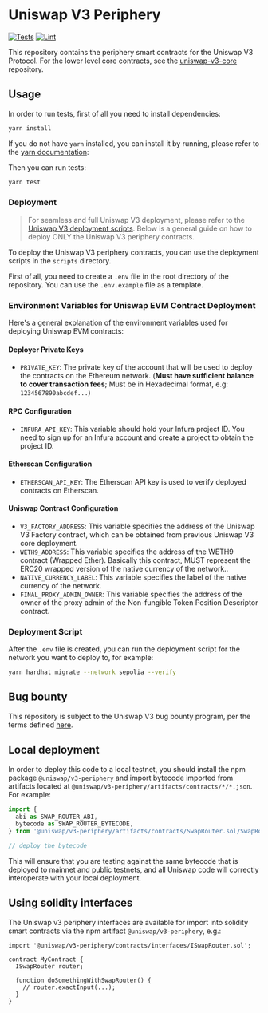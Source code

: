 # Uniswap V3 Periphery

[![Tests](https://github.com/Uniswap/uniswap-v3-periphery/workflows/Tests/badge.svg)](https://github.com/Uniswap/uniswap-v3-periphery/actions?query=workflow%3ATests)
[![Lint](https://github.com/Uniswap/uniswap-v3-periphery/workflows/Lint/badge.svg)](https://github.com/Uniswap/uniswap-v3-periphery/actions?query=workflow%3ALint)

This repository contains the periphery smart contracts for the Uniswap V3 Protocol.
For the lower level core contracts, see the [uniswap-v3-core](https://github.com/micro-capital/v3-core)
repository.

## Usage

In order to run tests, first of all you need to install dependencies:

```bash
yarn install
```

If you do not have `yarn` installed, you can install it by running, please refer to the [yarn documentation](https://classic.yarnpkg.com/en/docs/install):

Then you can run tests:

```bash
yarn test
```

### Deployment

> For seamless and full Uniswap V3 deployment, please refer to the [Uniswap V3 deployment scripts](https://github.com/micro-capital/deploy-v3).
> Below is a general guide on how to deploy ONLY the Uniswap V3 periphery contracts.

To deploy the Uniswap V3 periphery contracts, you can use the deployment scripts in the `scripts` directory.

First of all, you need to create a `.env` file in the root directory of the repository. You can use the `.env.example` file as a template.

### Environment Variables for Uniswap EVM Contract Deployment

Here's a general explanation of the environment variables used for deploying Uniswap EVM contracts:

#### Deployer Private Keys
- `PRIVATE_KEY`: The private key of the account that will be used to deploy the contracts on the Ethereum network.
  (**Must have sufficient balance to cover transaction fees**; Must be in Hexadecimal format, e.g: `1234567890abcdef...`)

#### RPC Configuration
- `INFURA_API_KEY`: This variable should hold your Infura project ID. You need to sign up for an Infura account and create a project to obtain the project ID.

#### Etherscan Configuration
- `ETHERSCAN_API_KEY`: The Etherscan API key is used to verify deployed contracts on Etherscan.

#### Uniswap Contract Configuration
- `V3_FACTORY_ADDRESS`: This variable specifies the address of the Uniswap V3 Factory contract, which can be obtained from previous Uniswap V3 core deployment.
- `WETH9_ADDRESS`: This variable specifies the address of the WETH9 contract (Wrapped Ether). Basically this contract, MUST represent the ERC20 wrapped version of the native currency of the network..
- `NATIVE_CURRENCY_LABEL`: This variable specifies the label of the native currency of the network.
- `FINAL_PROXY_ADMIN_OWNER`: This variable specifies the address of the owner of the proxy admin of the Non-fungible Token Position Descriptor contract.

### Deployment Script

After the `.env` file is created, you can run the deployment script for the network you want to deploy to, for example:

```bash
yarn hardhat migrate --network sepolia --verify
```

## Bug bounty

This repository is subject to the Uniswap V3 bug bounty program,
per the terms defined [here](./bug-bounty.md).

## Local deployment

In order to deploy this code to a local testnet, you should install the npm package
`@uniswap/v3-periphery`
and import bytecode imported from artifacts located at
`@uniswap/v3-periphery/artifacts/contracts/*/*.json`.
For example:

```typescript
import {
  abi as SWAP_ROUTER_ABI,
  bytecode as SWAP_ROUTER_BYTECODE,
} from '@uniswap/v3-periphery/artifacts/contracts/SwapRouter.sol/SwapRouter.json'

// deploy the bytecode
```

This will ensure that you are testing against the same bytecode that is deployed to
mainnet and public testnets, and all Uniswap code will correctly interoperate with
your local deployment.

## Using solidity interfaces

The Uniswap v3 periphery interfaces are available for import into solidity smart contracts
via the npm artifact `@uniswap/v3-periphery`, e.g.:

```solidity
import '@uniswap/v3-periphery/contracts/interfaces/ISwapRouter.sol';

contract MyContract {
  ISwapRouter router;

  function doSomethingWithSwapRouter() {
    // router.exactInput(...);
  }
}

```
